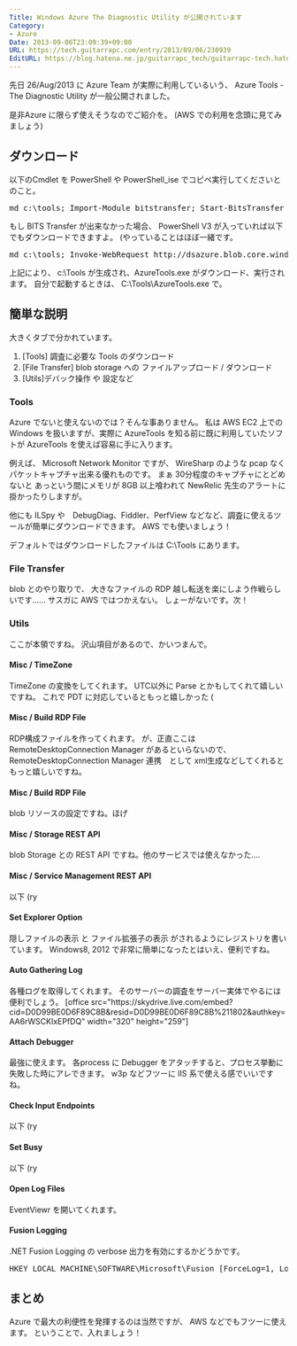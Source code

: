 ```yaml
---
Title: Windows Azure The Diagnostic Utility が公開されています
Category:
- Azure
Date: 2013-09-06T23:09:39+09:00
URL: https://tech.guitarrapc.com/entry/2013/09/06/230939
EditURL: https://blog.hatena.ne.jp/guitarrapc_tech/guitarrapc-tech.hatenablog.com/atom/entry/11696248318757675965
---
```


先日 26/Aug/2013 に Azure Team が実際に利用しているいう、 Azure Tools - The Diagnostic Utility が一般公開されました。

是非Azure に限らず使えそうなのでご紹介を。 (AWS での利用を念頭に見てみましょう)



<h2>ダウンロード</h2>
以下のCmdlet を PowerShell や PowerShell_ise でコピペ実行してくださいとのこと。
<pre class="brush: powershell">
md c:\tools; Import-Module bitstransfer; Start-BitsTransfer http://dsazure.blob.core.windows.net/azuretools/AzureTools.exe c:\tools\AzureTools.exe; c:\tools\AzureTools.exe
</pre>

もし BITS Transfer が出来なかった場合、 PowerShell V3 が入っていれば以下でもダウンロードできますよ。 (やっていることはほぼ一緒です。
<pre class="brush: powershell">
md c:\tools; Invoke-WebRequest http://dsazure.blob.core.windows.net/azuretools/AzureTools.exe -OutFile c:\tools\AzureTools.exe; c:\tools\AzureTools.exe
</pre>

上記により、 c:\Tools が生成され、AzureTools.exe がダウンロード、実行されます。
自分で起動するときは、 C:\Tools\AzureTools.exe で。

<h2>簡単な説明</h2>

大きくタブで分かれています。
<ol>
	<li>[Tools] 調査に必要な Tools のダウンロード</li>
	<li>[File Transfer] blob storage への ファイルアップロード / ダウンロード</li>
	<li>[Utils]デバック操作 や 設定など</li>
</ol>


<h3>Tools</h3>
Azure でないと使えないのでは？そんな事ありません。
私は AWS EC2 上での Windows を扱いますが、実際に AzureTools を知る前に既に利用していたソフトが AzureTools を使えば容易に手に入ります。

例えば、 Microsoft Network Monitor ですが、 WireSharp のような pcap なくパケットキャプチャ出来る優れものです。
まぁ 30分程度のキャプチャにとどめないと あっという間にメモリが 8GB 以上喰われて NewRelic 先生のアラートに掛かったりしますが。

他にも ILSpy や　DebugDiag、Fiddler、PerfView などなど、調査に使えるツールが簡単にダウンロードできます。
AWS でも使いましょう！

デフォルトではダウンロードしたファイルは C:\Tools にあります。

<h3>File Transfer</h3>
blob とのやり取りで、 大きなファイルの RDP 越し転送を楽にしよう作戦らしいです...... サスガに AWS ではつかえない。
しょーがないです。次！

<h3>Utils</h3>
ここが本領ですね。
沢山項目があるので、かいつまんで。

<h4>Misc / TimeZone</h4>
TimeZone の変換をしてくれます。 UTC以外に Parse とかもしてくれて嬉しいですね。
これで PDT に対応しているともっと嬉しかった (

<h4>Misc / Build RDP File</h4>
RDP構成ファイルを作ってくれます。
が、正直ここは　RemoteDesktopConnection Manager があるといらないので、 RemoteDesktopConnection Manager 連携　として xml生成などしてくれるともっと嬉しいですね。

<h4>Misc / Build RDP File</h4>
blob リソースの設定ですね。ほげ

<h4>Misc / Storage REST API</h4>
blob Storage との REST API ですね。他のサービスでは使えなかった....

<h4>Misc / Service Management REST API</h4>
以下 (ry


<h4>Set Explorer Option</h4>
隠しファイルの表示 と ファイル拡張子の表示 がされるようにレジストリを書いています。
Windows8, 2012 で非常に簡単になったとはいえ、便利ですね。

<h4>Auto Gathering Log</h4>
各種ログを取得してくれます。
そのサーバーの調査をサーバー実体でやるには便利でしょう。
[office src="https://skydrive.live.com/embed?cid=D0D99BE0D6F89C8B&#038;resid=D0D99BE0D6F89C8B%211802&#038;authkey=AA6rWSCKIxEPfDQ" width="320" height="259"]


<h4>Attach Debugger</h4>
最強に使えます。
各process に Debugger をアタッチすると、プロセス挙動に失敗した時にアレできます。
w3p などフツーに IIS 系で使える感でいいですね。

<h4>Check Input Endpoints</h4>
以下 (ry

<h4>Set Busy</h4>
以下 (ry

<h4>Open Log Files</h4>
EventViewr を開いてくれます。


<h4>Fusion Logging</h4>
.NET Fusion Logging の verbose 出力を有効にするかどうかです。
<pre class="brush: powershell">
HKEY_LOCAL_MACHINE\SOFTWARE\Microsoft\Fusion [ForceLog=1, LogFailures=1, LogResourceBinds=1, LogPath=&lt;AzureTools startup path&gt;].
</pre>

<h2>まとめ</h2>
Azure で最大の利便性を発揮するのは当然ですが、 AWS などでもフツーに使えます。
ということで、入れましょう！
